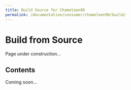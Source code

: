 ```yaml
---
title: Build Source for Chameleon96
permalink: /documentation/consumer/chameleon96/build/
---
```


# Build from Source

Page under construction...

## Contents

Coming soon...
